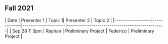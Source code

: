 ## Fall 2021

| Date             | Presenter 1 | Topic 1| Presenter 2      | Topic 2 |
|------------------|-------------|---------------------|------------------------------------------------|
| Sep 28 T 3pm     | Rayhan      | Preliminary Project | Federico         | Preliminary Project          |

